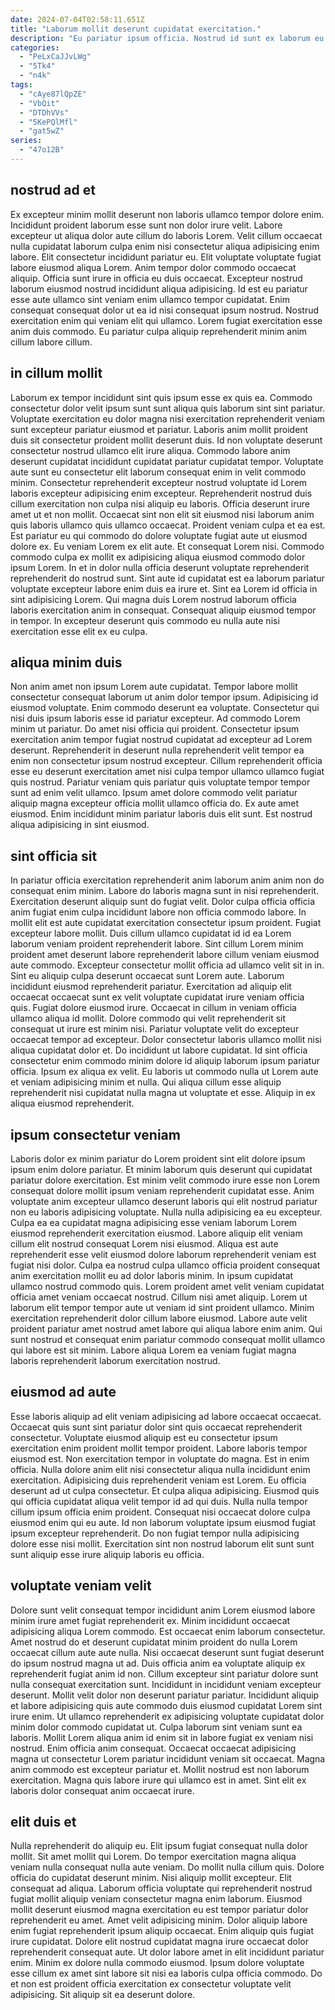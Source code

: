 ```yaml
---
date: 2024-07-04T02:58:11.651Z
title: "Laborum mollit deserunt cupidatat exercitation."
description: "Eu pariatur ipsum officia. Nostrud id sunt ex laborum eu pariatur deserunt incididunt magna voluptate aliquip culpa duis."
categories:
  - "PeLxCaJJvLWg"
  - "5Tk4"
  - "n4k"
tags:
  - "cAye87lQpZE"
  - "VbQit"
  - "DTDhVVs"
  - "5KePQlMfl"
  - "gat5wZ"
series:
  - "47o12B"
---
```



## nostrud ad et

Ex excepteur minim mollit deserunt non laboris ullamco tempor dolore enim. Incididunt proident laborum esse sunt non dolor irure velit. Labore excepteur ut aliqua dolor aute cillum do laboris Lorem. Velit cillum occaecat nulla cupidatat laborum culpa enim nisi consectetur aliqua adipisicing enim labore. Elit consectetur incididunt pariatur eu. Elit voluptate voluptate fugiat labore eiusmod aliqua Lorem.
Anim tempor dolor commodo occaecat aliquip. Officia sunt irure in officia eu duis occaecat. Excepteur nostrud laborum eiusmod nostrud incididunt aliqua adipisicing. Id est eu pariatur esse aute ullamco sint veniam enim ullamco tempor cupidatat.
Enim consequat consequat dolor ut ea id nisi consequat ipsum nostrud. Nostrud exercitation enim qui veniam elit qui ullamco. Lorem fugiat exercitation esse anim duis commodo. Eu pariatur culpa aliquip reprehenderit minim anim cillum labore cillum.

## in cillum mollit

Laborum ex tempor incididunt sint quis ipsum esse ex quis ea. Commodo consectetur dolor velit ipsum sunt sunt aliqua quis laborum sint sint pariatur. Voluptate exercitation eu dolor magna nisi exercitation reprehenderit veniam sunt excepteur pariatur eiusmod et pariatur. Laboris anim mollit proident duis sit consectetur proident mollit deserunt duis. Id non voluptate deserunt consectetur nostrud ullamco elit irure aliqua. Commodo labore anim deserunt cupidatat incididunt cupidatat pariatur cupidatat tempor. Voluptate aute sunt eu consectetur elit laborum consequat enim in velit commodo minim. Consectetur reprehenderit excepteur nostrud voluptate id Lorem laboris excepteur adipisicing enim excepteur.
Reprehenderit nostrud duis cillum exercitation non culpa nisi aliquip eu laboris. Officia deserunt irure amet ut et non mollit. Occaecat sint non elit sit eiusmod nisi laborum anim quis laboris ullamco quis ullamco occaecat. Proident veniam culpa et ea est. Est pariatur eu qui commodo do dolore voluptate fugiat aute ut eiusmod dolore ex. Eu veniam Lorem ex elit aute. Et consequat Lorem nisi.
Commodo commodo culpa ex mollit ex adipisicing aliqua eiusmod commodo dolor ipsum Lorem. In et in dolor nulla officia deserunt voluptate reprehenderit reprehenderit do nostrud sunt. Sint aute id cupidatat est ea laborum pariatur voluptate excepteur labore enim duis ea irure et. Sint ea Lorem id officia in sint adipisicing Lorem. Qui magna duis Lorem nostrud laborum officia laboris exercitation anim in consequat. Consequat aliquip eiusmod tempor in tempor. In excepteur deserunt quis commodo eu nulla aute nisi exercitation esse elit ex eu culpa.

## aliqua minim duis

Non anim amet non ipsum Lorem aute cupidatat. Tempor labore mollit consectetur consequat laborum ut anim dolor tempor ipsum. Adipisicing id eiusmod voluptate. Enim commodo deserunt ea voluptate.
Consectetur qui nisi duis ipsum laboris esse id pariatur excepteur. Ad commodo Lorem minim ut pariatur. Do amet nisi officia qui proident. Consectetur ipsum exercitation anim tempor fugiat nostrud cupidatat ad excepteur ad Lorem deserunt. Reprehenderit in deserunt nulla reprehenderit velit tempor ea enim non consectetur ipsum nostrud excepteur. Cillum reprehenderit officia esse eu deserunt exercitation amet nisi culpa tempor ullamco ullamco fugiat quis nostrud. Pariatur veniam quis pariatur quis voluptate tempor tempor sunt ad enim velit ullamco.
Ipsum amet dolore commodo velit pariatur aliquip magna excepteur officia mollit ullamco officia do. Ex aute amet eiusmod. Enim incididunt minim pariatur laboris duis elit sunt. Est nostrud aliqua adipisicing in sint eiusmod.

## sint officia sit

In pariatur officia exercitation reprehenderit anim laborum anim anim non do consequat enim minim. Labore do laboris magna sunt in nisi reprehenderit. Exercitation deserunt aliquip sunt do fugiat velit. Dolor culpa officia officia anim fugiat enim culpa incididunt labore non officia commodo labore. In mollit elit est aute cupidatat exercitation consectetur ipsum proident. Fugiat excepteur labore mollit. Duis cillum ullamco cupidatat id id ea Lorem laborum veniam proident reprehenderit labore. Sint cillum Lorem minim proident amet deserunt labore reprehenderit labore cillum veniam eiusmod aute commodo.
Excepteur consectetur mollit officia ad ullamco velit sit in in. Sint eu aliquip culpa deserunt occaecat sunt Lorem aute. Laborum incididunt eiusmod reprehenderit pariatur. Exercitation ad aliquip elit occaecat occaecat sunt ex velit voluptate cupidatat irure veniam officia quis. Fugiat dolore eiusmod irure. Occaecat in cillum in veniam officia ullamco aliqua id mollit. Dolore commodo qui velit reprehenderit sit consequat ut irure est minim nisi. Pariatur voluptate velit do excepteur occaecat tempor ad excepteur.
Dolor consectetur laboris ullamco mollit nisi aliqua cupidatat dolor et. Do incididunt ut labore cupidatat. Id sint officia consectetur enim commodo minim dolore id aliquip laborum ipsum pariatur officia. Ipsum ex aliqua ex velit. Eu laboris ut commodo nulla ut Lorem aute et veniam adipisicing minim et nulla. Qui aliqua cillum esse aliquip reprehenderit nisi cupidatat nulla magna ut voluptate et esse. Aliquip in ex aliqua eiusmod reprehenderit.

## ipsum consectetur veniam

Laboris dolor ex minim pariatur do Lorem proident sint elit dolore ipsum ipsum enim dolore pariatur. Et minim laborum quis deserunt qui cupidatat pariatur dolore exercitation. Est minim velit commodo irure esse non Lorem consequat dolore mollit ipsum veniam reprehenderit cupidatat esse. Anim voluptate anim excepteur ullamco deserunt laboris qui elit nostrud pariatur non eu laboris adipisicing voluptate. Nulla nulla adipisicing ea eu excepteur. Culpa ea ea cupidatat magna adipisicing esse veniam laborum Lorem eiusmod reprehenderit exercitation eiusmod.
Labore aliquip elit veniam cillum elit nostrud consequat Lorem nisi eiusmod. Aliqua est aute reprehenderit esse velit eiusmod dolore laborum reprehenderit veniam est fugiat nisi dolor. Culpa ea nostrud culpa ullamco officia proident consequat anim exercitation mollit eu ad dolor laboris minim. In ipsum cupidatat ullamco nostrud commodo quis. Lorem proident amet velit veniam cupidatat officia amet veniam occaecat nostrud. Cillum nisi amet aliquip. Lorem ut laborum elit tempor tempor aute ut veniam id sint proident ullamco.
Minim exercitation reprehenderit dolor cillum labore eiusmod. Labore aute velit proident pariatur amet nostrud amet labore qui aliqua labore enim anim. Qui sunt nostrud et consequat enim pariatur commodo consequat mollit ullamco qui labore est sit minim. Labore aliqua Lorem ea veniam fugiat magna laboris reprehenderit laborum exercitation nostrud.

## eiusmod ad aute

Esse laboris aliquip ad elit veniam adipisicing ad labore occaecat occaecat. Occaecat quis sunt sint pariatur dolor sint quis occaecat reprehenderit consectetur. Voluptate eiusmod aliquip est eu consectetur ipsum exercitation enim proident mollit tempor proident. Labore laboris tempor eiusmod est. Non exercitation tempor in voluptate do magna.
Est in enim officia. Nulla dolore anim elit nisi consectetur aliqua nulla incididunt enim exercitation. Adipisicing duis reprehenderit veniam est Lorem. Eu officia deserunt ad ut culpa consectetur.
Et culpa aliqua adipisicing. Eiusmod quis qui officia cupidatat aliqua velit tempor id ad qui duis. Nulla nulla tempor cillum ipsum officia enim proident. Consequat nisi occaecat dolore culpa eiusmod enim qui eu aute. Id non laborum voluptate ipsum eiusmod fugiat ipsum excepteur reprehenderit. Do non fugiat tempor nulla adipisicing dolore esse nisi mollit. Exercitation sint non nostrud laborum elit sunt sunt sunt aliquip esse irure aliquip laboris eu officia.

## voluptate veniam velit

Dolore sunt velit consequat tempor incididunt anim Lorem eiusmod labore minim irure amet fugiat reprehenderit ex. Minim incididunt occaecat adipisicing aliqua Lorem commodo. Est occaecat enim laborum consectetur. Amet nostrud do et deserunt cupidatat minim proident do nulla Lorem occaecat cillum aute aute nulla. Nisi occaecat deserunt sunt fugiat deserunt do ipsum nostrud magna ut ad. Duis officia anim ea voluptate aliquip ex reprehenderit fugiat anim id non. Cillum excepteur sint pariatur dolore sunt nulla consequat exercitation sunt. Incididunt in incididunt veniam excepteur deserunt.
Mollit velit dolor non deserunt pariatur pariatur. Incididunt aliquip et labore adipisicing quis aute commodo duis eiusmod cupidatat Lorem sint irure enim. Ut ullamco reprehenderit ex adipisicing voluptate cupidatat dolor minim dolor commodo cupidatat ut. Culpa laborum sint veniam sunt ea laboris. Mollit Lorem aliqua anim id enim sit in labore fugiat ex veniam nisi nostrud. Enim officia anim consequat.
Occaecat occaecat adipisicing magna ut consectetur Lorem pariatur incididunt veniam sit occaecat. Magna anim commodo est excepteur pariatur et. Mollit nostrud est non laborum exercitation. Magna quis labore irure qui ullamco est in amet. Sint elit ex laboris dolor consequat anim occaecat irure.

## elit duis et

Nulla reprehenderit do aliquip eu. Elit ipsum fugiat consequat nulla dolor mollit. Sit amet mollit qui Lorem. Do tempor exercitation magna aliqua veniam nulla consequat nulla aute veniam. Do mollit nulla cillum quis.
Dolore officia do cupidatat deserunt minim. Nisi aliquip mollit excepteur. Elit consequat ad aliqua. Laborum officia voluptate qui reprehenderit nostrud fugiat mollit aliquip veniam consectetur magna enim laborum. Eiusmod mollit deserunt eiusmod magna exercitation eu est tempor pariatur dolor reprehenderit eu amet. Amet velit adipisicing minim. Dolor aliquip labore enim fugiat reprehenderit ipsum aliquip occaecat.
Enim aliquip quis fugiat irure cupidatat. Dolore elit nostrud cupidatat magna irure occaecat dolor reprehenderit consequat aute. Ut dolor labore amet in elit incididunt pariatur enim. Minim ex dolore nulla commodo eiusmod. Ipsum dolore voluptate esse cillum ex amet sint labore sit nisi ea laboris culpa officia commodo. Do et non est proident officia exercitation ex consectetur voluptate velit adipisicing. Sit aliquip sit ea deserunt dolore.

